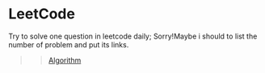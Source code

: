 # LeetCode
Try to solve one question in leetcode daily;
Sorry!Maybe i should to list the number of problem and put its links.

>>[Algorithm](https://github.com/xiaomaofeng/LeetCode-xiaomaofeng/tree/master/algorithm)
